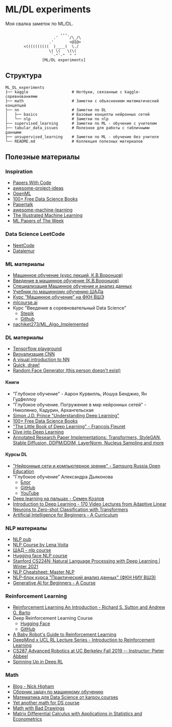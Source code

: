 # ML/DL experiments

Моя свалка заметок по ML/DL.

```
                        ,,,
                     .'    `/\_/\
                   .'       <@I@>
        <((((((((((  )____(  \./
                   \( \(   \(\(
                    `-"`-"  " " 
                [ML/DL experiments]
```

## Структура

```
ML_DL_experiments
├── kaggle                   # Нотбуки, связанные с kaggle-соревнованиями
├── math                     # Заметки с объяснением математический концепций 
├── nn                       # Заметки по DL
│   ├── basics               # Базовые концепты нейронных сетей
│   └── nlp                  # Заметки по nlp
├── supervised_learning      # Заметки по ML - обучение с учителем
├── tabular_data_issues      # Полезное для работы с табличными данными
├── unsupervised_learning    # Заметки по ML - обучение без учителя
└── README.md                # Коллекция полезных материалов
```

## Полезные материалы

### Inspiration
* [Papers With Code](https://paperswithcode.com/)
* [awesome-project-ideas](https://github.com/NirantK/awesome-project-ideas)
* [OpenML](https://www.openml.org/)
* [100+ Free Data Science Books](https://www.learndatasci.com/free-data-science-books/)
* [Papertalk](https://papertalk.org/index)
* [awesome-machine-learning](https://github.com/josephmisiti/awesome-machine-learning/blob/master/blogs.md)
* [The Illustrated Machine Learning](https://illustrated-machine-learning.github.io/)
* [ML Papers of The Week](https://github.com/dair-ai/ML-Papers-of-the-Week)

### Data Science LeetCode
* [NeetCode](https://neetcode.io/practice)
* [Datalemur](https://datalemur.com/questions)

### ML материалы
* [Машинное обучение (курс лекций, К.В.Воронцов)](http://www.machinelearning.ru/wiki/index.php?title=%D0%9C%D0%B0%D1%88%D0%B8%D0%BD%D0%BD%D0%BE%D0%B5_%D0%BE%D0%B1%D1%83%D1%87%D0%B5%D0%BD%D0%B8%D0%B5_%28%D0%BA%D1%83%D1%80%D1%81_%D0%BB%D0%B5%D0%BA%D1%86%D0%B8%D0%B9%2C_%D0%9A.%D0%92.%D0%92%D0%BE%D1%80%D0%BE%D0%BD%D1%86%D0%BE%D0%B2%29)
* [Введение в машинное обучение (К.В.Воронцов)](https://www.coursera.org/learn/vvedenie-mashinnoe-obuchenie)
* [Специализация Машинное обучение и анализ данных](https://www.coursera.org/specializations/machine-learning-data-analysis)
* [Учебник по машинному обучению ШАДа](https://ml-handbook.ru/)
* [Курс "Машинное обучение" на ФКН ВШЭ](https://github.com/esokolov/ml-course-hse)
* [mlcourse.ai](https://github.com/Yorko/mlcourse.ai)
* Курс "Введение в соревновательный Data Science"
    * [Stepik](https://stepik.org/course/108888/syllabus)
    * [Github](https://github.com/a-milenkin/Competitive_Data_Science)
* [nachiket273/ML_Algo_Implemented](https://github.com/nachiket273/ML_Algo_Implemented/tree/74ae47fdf620545fdf8c934c5997784faadaebb7)

### DL материалы
* [Tensorflow playground](http://playground.tensorflow.org)
* [Визуализация CNN](https://animatedai.github.io/)
* [A visual introduction to NN](https://mlu-explain.github.io/neural-networks/)
* [Quick, draw!](https://quickdraw.withgoogle.com/)
* [Random Face Generator (this person doesn't exist)](https://this-person-does-not-exist.com/en)

#### Книги
* "Глубокое обучение" - Аарон Курвилль, Иошуа Бенджио, Ян Гудфеллоу
* "Глубокое обучение. Погружение в мир нейронных сетей" - Николенко, Кадурин, Архангельская
* [Simon J.D. Prince "Understanding Deep Learning"](https://udlbook.github.io/udlbook/)
* [100+ Free Data Science Books](https://www.learndatasci.com/free-data-science-books/)
* ["The Little Book of Deep Learning" - François Fleuret](https://fleuret.org/public/lbdl.pdf)
* [Dive into Deep Learning](https://d2l.ai/chapter_introduction/index.html)
* [Annotated Research Paper Implementations: Transformers, StyleGAN, Stable Diffusion, DDPM/DDIM, LayerNorm, Nucleus Sampling and more](https://nn.labml.ai/)

#### Курсы DL
* ["Нейронные сети и компьютерное зрение" - Samsung Russia Open Education](https://stepik.org/course/50352/info)
* "Глубокое обучение" Александра Дьяконова
    * [Блог](https://alexanderdyakonov.wordpress.com/)
    * [GitHub](https://github.com/Dyakonov/DL)
    * [YouTube](https://www.youtube.com/playlist?list=PLaRUeIuewv8BYOrm6HBgJKbGUD-jcBQpW)
* [Deep learning на пальцах - Семен Козлов](https://dlcourse.ai/)
* [Introduction to Deep Learning - 170 Video Lectures from Adaptive Linear Neurons to Zero-shot Classification with Transformers](https://sebastianraschka.com/blog/2021/dl-course.html)
* [Artificial Intelligence for Beginners - A Curriculum](https://microsoft.github.io/AI-For-Beginners/?id=getting-started)

### NLP материалы
* [NLP pub](https://nlpub.ru/)
* [NLP Course by Lena Voita](https://lena-voita.github.io/nlp_course.html)
* [ШАД - nlp course](https://github.com/yandexdataschool/nlp_course)
* [Hugging face NLP course](https://huggingface.co/learn/nlp-course/chapter0/1?fw=pt)
* [Stanford CS224N: Natural Language Processing with Deep Learning | Winter 2021](https://www.youtube.com/playlist?list=PLoROMvodv4rOSH4v6133s9LFPRHjEmbmJ)
* [NLP Cheatsheet: Master NLP](https://www.kaggle.com/code/dmitrykilievych/nlp-cheatsheet-master-nlp/notebook)
* [NLP-блок курса "Практический анализ данных" (ФКН НИУ ВШЭ)](https://github.com/ancatmara/data-science-nlp/tree/master)
* [Generative AI for Beginners - A Course](https://github.com/microsoft/generative-ai-for-beginners?tab=readme-ov-file)

### Reinforcement Learning
* [Reinforcement Learning An Introduction - Richard S. Sutton and Andrew G. Barto](https://www.andrew.cmu.edu/course/10-703/textbook/BartoSutton.pdf)
* Deep Reinforcement Learning Course
    * [Hugging Face](https://huggingface.co/learn/deep-rl-course/unit0/introduction)
    * [GitHub](https://github.com/huggingface/deep-rl-class)
* [A Baby Robot's Guide to Reinforcement Learning](https://github.com/WhatIThinkAbout/BabyRobot)
* [DeepMind x UCL RL Lecture Series - Introduction to Reinforcement Learning](https://www.youtube.com/watch?v=TCCjZe0y4Qc)
* [CS287 Advanced Robotics at UC Berkeley Fall 2019 -- Instructor: Pieter Abbeel](https://www.youtube.com/playlist?list=PLwRJQ4m4UJjNBPJdt8WamRAt4XKc639wF)
* [Spinning Up in Deep RL](https://spinningup.openai.com/en/latest/index.html)

### Math
* [Blog - Nick Higham](https://nhigham.com/blog/)
* [Сборник задач по машинному обучению](https://github.com/bdemeshev/mlearn_pro/tree/master)
* [Математика для Data Science от karpov.courses](https://karpov.courses/mathsds)
* [Yet another math for DS course](https://github.com/FUlyankin/yet_another_math_for_DS/tree/main)
* [Math with Bad Drawings](https://mathwithbaddrawings.com/)
* [Matrix Differential Calculus with Applications in Statistics and Econometrics](http://www.janmagnus.nl/misc/mdc-ch18.pdf)
